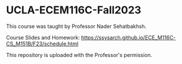 # UCLA-ECEM116C-Fall2023

This course was taught by Professor Nader Sehatbakhsh.

Course Slides and Homework: https://ssysarch.github.io/ECE_M116C-CS_M151B/F23/schedule.html

This repository is uploaded with the Professor's permission. 
